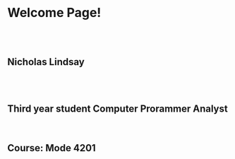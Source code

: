 <html>
<body>
  <br><h1>Welcome Page!</h1>
  </br>
  <br><h2>Nicholas Lindsay</h2>
  </br>
  <br><h2>Third year student Computer Prorammer Analyst</h2>
  </br>
  <h2>Course: Mode 4201</h2>
  </body>
</html>
